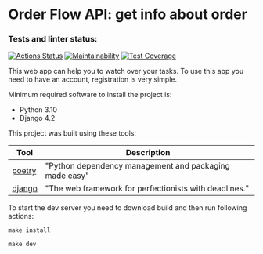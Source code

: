 # Order Flow API: get info about order

### Tests and linter status:
[![Actions Status](https://github.com/GunGalla/order-flow-test/workflows/Python%20CI/badge.svg)](https://github.com/GunGalla/order-flow-test/actions)
[![Maintainability](https://api.codeclimate.com/v1/badges/ec1c7475cadc36aa69ff/maintainability)](https://codeclimate.com/github/GunGalla/python-project-52/maintainability)
[![Test Coverage](https://api.codeclimate.com/v1/badges/ec1c7475cadc36aa69ff/test_coverage)](https://codeclimate.com/github/GunGalla/python-project-52/test_coverage)

This web app can help you to watch over your tasks.
To use this app you need to have an account, registration is very simple.


Minimum required software to install the project is:

- Python 3.10
- Django 4.2

This project was built using these tools:

| Tool                                     | Description                                            |
|------------------------------------------|--------------------------------------------------------|
| [poetry](https://poetry.eustace.io/)     | "Python dependency management and packaging made easy" |
| [django](https://www.djangoproject.com/) | "The web framework for perfectionists with deadlines." |

To start the dev server you need to download build and then run following actions:

`make install`

`make dev`
